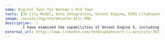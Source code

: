 ```yaml
---
name: Digital Twin for Warsaw's Old Town 
tools: [3D City Model, Data Integration, Unreal Engine, ESRI CityEngine, Cesium, ]
image: /assets/img/staremiasto-attr.PNG
description:  |
        I have examined the capabilities of Unreal Engine 5, including Nanite, for effective rendering large-scale 3D city model that was obtained using photogrammetric techniques. The key thing was also integration of two types of 3D models: mentioned mesh model and semantic city model generated procedurally based on two-dimensional spatial data, and finally taking advantage of both of them.
external_url: https://www.linkedin.com/feed/update/urn:li:activity:7037179778088517632/
---
```



<!-- # The Movies Project

The Movies Project is something like **Netflix**, the only difference is that **it's not real**! It doesn't exist! I just created it to demonstrate how the **showcase** page looks like and how you can write whatever you want with full markdown support.

![preview](https://www.sketchappsources.com/resources/source-image/we-were-soldiers-landing-page-dbruggisser.jpg)

## Search Movies

![search](https://www.sketchappsources.com/resources/source-image/microsoft-windows-10-virtual-keyboard-diogo-sousa.png)

<p class="text-center">
{% include elements/button.html link="https://github.com/yousinix/portfolYOU" text="Learn More" %}
</p> -->

<!-- <iframe width="560" height="315" src="https://www.youtube.com/embed/nxhg-5S_gZg?si=rHWPxK_ZiWDwjac2" title="YouTube video player" frameborder="0" allow="accelerometer; autoplay; clipboard-write; encrypted-media; gyroscope; picture-in-picture; web-share" referrerpolicy="strict-origin-when-cross-origin" allowfullscreen></iframe> -->